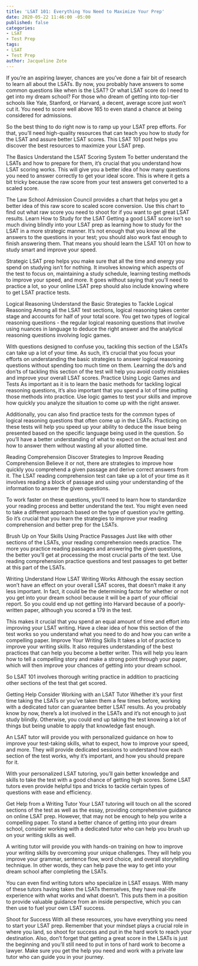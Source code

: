 ```yaml
---
title: 'LSAT 101: Everything You Need to Maximize Your Prep'
date: 2020-05-22 11:46:00 -05:00
published: false
categories:
- LSAT
- Test Prep
tags:
- LSAT
- Test Prep
author: Jacqueline Zote
---
```


If you’re an aspiring lawyer, chances are you’ve done a fair bit of research to learn all about the LSATs. By now, you probably have answers to some common questions like when is the LSAT? Or what LSAT score do I need to get into my dream school? For those who dream of getting into top-tier schools like Yale, Stanford, or Harvard, a decent, average score just won’t cut it. You need to score well above 165 to even stand a chance at being considered for admissions.

So the best thing to do right now is to ramp up your LSAT prep efforts. For that, you’ll need high-quality resources that can teach you how to study for the LSAT and assure better LSAT scores. This LSAT 101 post helps you discover the best resources to maximize your LSAT prep. 

The Basics
Understand the LSAT Scoring System
To better understand the LSATs and how to prepare for them, it’s crucial that you understand how LSAT scoring works. This will give you a better idea of how many questions you need to answer correctly to get your ideal score. This is where it gets a bit tricky because the raw score from your test answers get converted to a scaled score. 

The Law School Admission Council provides a chart that helps you get a better idea of this raw score to scaled score conversion. Use this chart to find out what raw score you need to shoot for if you want to get great LSAT results.
Learn How to Study for the LSAT
Getting a good LSAT score isn’t so much diving blindly into your LSAT prep as learning how to study for the LSAT in a more strategic manner. It’s not enough that you know all the answers to the questions in your test; you should also work fast enough to finish answering them. That means you should learn the LSAT 101 on how to study smart and improve your speed.

Strategic LSAT prep helps you make sure that all the time and energy you spend on studying isn’t for nothing. It involves knowing which aspects of the test to focus on, maintaining a study schedule, learning testing methods to improve your speed, and more. It goes without saying that you’ll need to practice a lot, so your online LSAT prep should also include knowing where to get LSAT practice tests.

Logical Reasoning
Understand the Basic Strategies to Tackle Logical Reasoning
Among all the LSAT test sections, logical reasoning takes center stage and accounts for half of your total score. You get two types of logical reasoning questions - the regular logical reasoning questions that involve using nuances in language to deduce the right answer and the analytical reasoning questions involving logic games.

With questions designed to confuse you, tackling this section of the LSATs can take up a lot of your time. As such, it’s crucial that you focus your efforts on understanding the basic strategies to answer logical reasoning questions without spending too much time on them. Learning the do’s and don’ts of tackling this section of the test will help you avoid costly mistakes and improve your overall LSAT scores.
Practice Using Logic Games and Tests
As important as it is to learn the basic methods for tackling logical reasoning questions, it’s also important that you spend a lot of time putting those methods into practice. Use logic games to test your skills and improve how quickly you analyze the situation to come up with the right answer.

Additionally, you can also find practice tests for the common types of logical reasoning questions that often come up in the LSATs. Practicing on these tests will help you speed up your ability to deduce the issue being presented based on the specific language being used in the question. So you’ll have a better understanding of what to expect on the actual test and how to answer them without wasting all your allotted time.

Reading Comprehension
Discover Strategies to Improve Reading Comprehension
Believe it or not, there are strategies to improve how quickly you comprehend a given passage and derive correct answers from it. The LSAT reading comprehension test can take up a lot of your time as it involves reading a block of passage and using your understanding of the information to answer the given questions.

To work faster on these questions, you’ll need to learn how to standardize your reading process and better understand the text. You might even need to take a different approach based on the type of question you’re getting. So it’s crucial that you learn the strategies to improve your reading comprehension and better prep for the LSATs.

Brush Up on Your Skills Using Practice Passages
Just like with other sections of the LSATs, your reading comprehension needs practice. The more you practice reading passages and answering the given questions, the better you’ll get at processing the most crucial parts of the text. Use reading comprehension practice questions and test passages to get better at this part of the LSATs.

Writing
Understand How LSAT Writing Works
Although the essay section won’t have an effect on your overall LSAT scores, that doesn’t make it any less important. In fact, it could be the determining factor for whether or not you get into your dream school because it will be a part of your official report. So you could end up not getting into Harvard because of a poorly-written paper, although you scored a 179 in the test.

This makes it crucial that you spend an equal amount of time and effort into improving your LSAT writing. Have a clear idea of how this section of the test works so you understand what you need to do and how you can write a compelling paper.
Improve Your Writing Skills
It takes a lot of practice to improve your writing skills. It also requires understanding of the best practices that can help you become a better writer. This will help you learn how to tell a compelling story and make a strong point through your paper, which will then improve your chances of getting into your dream school.

So LSAT 101 involves thorough writing practice in addition to practicing other sections of the test that get scored.

Getting Help
Consider Working with an LSAT Tutor
Whether it’s your first time taking the LSATs or you’ve taken them a few times before, working with a dedicated tutor can guarantee better LSAT results. As you probably know by now, there’s a lot involved in the LSATs and it’s not enough to just study blindly. Otherwise, you could end up taking the test knowing a lot of things but being unable to apply that knowledge fast enough.

An LSAT tutor will provide you with personalized guidance on how to improve your test-taking skills, what to expect, how to improve your speed, and more. They will provide dedicated sessions to understand how each section of the test works, why it’s important, and how you should prepare for it.

With your personalized LSAT tutoring, you’ll gain better knowledge and skills to take the test with a good chance of getting high scores. Some LSAT tutors even provide helpful tips and tricks to tackle certain types of questions with ease and efficiency.

Get Help from a Writing Tutor
Your LSAT tutoring will touch on all the scored sections of the test as well as the essay, providing comprehensive guidance on online LSAT prep. However, that may not be enough to help you write a compelling paper. To stand a better chance of getting into your dream school, consider working with a dedicated tutor who can help you brush up on your writing skills as well.

A writing tutor will provide you with hands-on training on how to improve your writing skills by overcoming your unique challenges. They will help you improve your grammar, sentence flow, word choice, and overall storytelling technique. In other words, they can help pave the way to get into your dream school after completing the LSATs.

You can even find writing tutors who specialize in LSAT essays. With many of these tutors having taken the LSATs themselves, they have real-life experience with what works and what doesn’t. This puts them in a position to provide valuable guidance from an inside perspective, which you can then use to fuel your own LSAT success.

Shoot for Success
With all these resources, you have everything you need to start your LSAT prep. Remember that your mindset plays a crucial role in where you land, so shoot for success and put in the hard work to reach your destination. Also, don’t forget that getting a great score in the LSATs is just the beginning and you’ll still need to put in tons of hard work to become a lawyer. Make sure you get the help you need and work with a private law tutor who can guide you in your journey.
